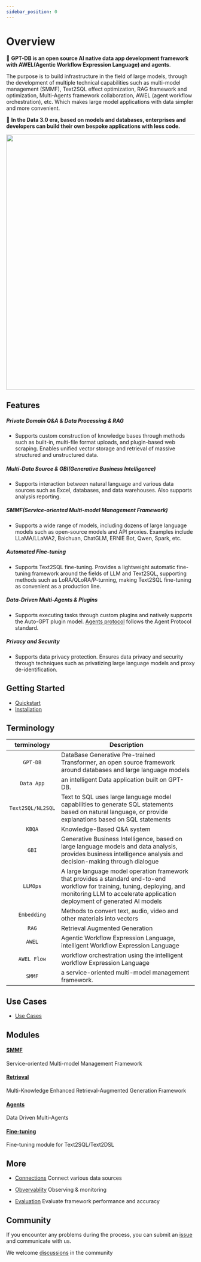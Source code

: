 ```yaml
---
sidebar_position: 0
---
```


# Overview

🤖 **GPT-DB is an open source AI native data app development framework with AWEL(Agentic Workflow Expression Language) and agents**. 

The purpose is to build infrastructure in the field of large models, through the development of multiple technical capabilities such as multi-model management (SMMF), Text2SQL effect optimization, RAG framework and optimization, Multi-Agents framework collaboration, AWEL (agent workflow orchestration), etc. Which makes large model applications with data simpler and more convenient.


🚀 **In the Data 3.0 era, based on models and databases, enterprises and developers can build their own bespoke applications with less code.**

<p align="left">
  <img src={'/img/gptdb.png'} width="680px" />
</p>


## Features

##### Private Domain Q&A & Data Processing & RAG
- Supports custom construction of knowledge bases through methods such as built-in, multi-file format uploads, and plugin-based web scraping. Enables unified vector storage and retrieval of massive structured and unstructured data.

##### Multi-Data Source & GBI(Generative Business Intelligence)
- Supports interaction between natural language and various data sources such as Excel, databases, and data warehouses. Also supports analysis reporting. 

##### SMMF(Service-oriented Multi-model Management Framework)
- Supports a wide range of models, including dozens of large language models such as open-source models and API proxies. Examples include LLaMA/LLaMA2, Baichuan, ChatGLM, ERNIE Bot, Qwen, Spark, etc.

##### Automated Fine-tuning
- Supports Text2SQL fine-tuning. Provides a lightweight automatic fine-tuning framework around the fields of LLM and Text2SQL, supporting methods such as LoRA/QLoRA/P-turning, making Text2SQL fine-tuning as convenient as a production line.
##### Data-Driven Multi-Agents & Plugins
- Supports executing tasks through custom plugins and natively supports the Auto-GPT plugin model. [Agents protocol](https://agentprotocol.ai/) follows the Agent Protocol standard.

##### Privacy and Security
- Supports data privacy protection. Ensures data privacy and security through techniques such as privatizing large language models and proxy de-identification.

## Getting Started

 - [Quickstart](./quickstart.md)
 - [Installation](./installation)


## Terminology

| terminology          | Description                                                   |
|----------------------|---------------------------------------------------------------|
| <center> `GPT-DB`       </center>| DataBase Generative Pre-trained Transformer, an open source framework around databases and large language models |
|<center> `Data App` </center> | an intelligent Data application built on GPT-DB. |
| <center> `Text2SQL/NL2SQL`  </center>  | Text to SQL uses large language model capabilities to generate SQL statements based on natural language, or provide explanations based on SQL statements |
| <center>`KBQA`   </center>  | Knowledge-Based Q&A system |
| <center>`GBI`            </center>  | Generative Business Intelligence, based on large language models and data analysis, provides business intelligence analysis and decision-making through dialogue |
| <center>`LLMOps`   </center>  | A large language model operation framework that provides a standard end-to-end workflow for training, tuning, deploying, and monitoring LLM to accelerate application deployment of generated AI models |
|<center> `Embedding`  </center>   | Methods to convert text, audio, video and other materials into vectors |
|<center> `RAG`   </center>| Retrieval Augmented Generation |
|<center> `AWEL` </center> | Agentic Workflow Expression Language, intelligent Workflow Expression Language 
|<center> `AWEL Flow` </center> | workflow orchestration using the intelligent workflow Expression Language 
|<center> `SMMF` </center> | a service-oriented multi-model management framework. 

## Use Cases

- [Use Cases](./use_cases.md)

## Modules

#### [SMMF](./modules/smmf.md)
Service-oriented Multi-model Management Framework 

#### [Retrieval](./modules/rag.md)
Multi-Knowledge Enhanced Retrieval-Augmented Generation Framework

#### [Agents](./modules/agent.md)
Data Driven Multi-Agents

#### [Fine-tuning](./modules/fine_tuning.md)
Fine-tuning module for Text2SQL/Text2DSL


## More

- [Connections](./modules/connections.md) 
Connect various data sources

- [Obvervablity](./application/advanced_tutorial/observability.md)
Observing & monitoring

- [Evaluation](./modules/eval.md)
Evaluate framework performance and accuracy

## Community
If you encounter any problems during the process, you can submit an [issue](https://github.com/khulnasoft/GPT-DB/issues) and communicate with us.

We welcome [discussions](https://github.com/orgs/khulnasoft/discussions) in the community

